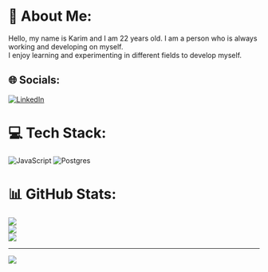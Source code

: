 # 💫 About Me:
Hello, my name is Karim and I am 22 years old. I am a person who is always working  and developing on myself.<br>I enjoy learning and experimenting in different fields to develop myself.


## 🌐 Socials:
[![LinkedIn](https://img.shields.io/badge/LinkedIn-%230077B5.svg?logo=linkedin&logoColor=white)](https://linkedin.com/in/https://www.linkedin.com/in/kerim-hesimli-396013228/) 

# 💻 Tech Stack:
![JavaScript](https://img.shields.io/badge/javascript-%23323330.svg?style=for-the-badge&logo=javascript&logoColor=%23F7DF1E) ![Postgres](https://img.shields.io/badge/postgres-%23316192.svg?style=for-the-badge&logo=postgresql&logoColor=white)
# 📊 GitHub Stats:
![](https://github-readme-stats.vercel.app/api?username=KARIMHASIMLI&theme=dark&hide_border=false&include_all_commits=true&count_private=false)<br/>
![](https://github-readme-streak-stats.herokuapp.com/?user=KARIMHASIMLI&theme=dark&hide_border=false)<br/>
![](https://github-readme-stats.vercel.app/api/top-langs/?username=KARIMHASIMLI&theme=dark&hide_border=false&include_all_commits=true&count_private=false&layout=compact)

---
[![](https://visitcount.itsvg.in/api?id=KARIMHASIMLI&icon=0&color=0)](https://visitcount.itsvg.in)

<!-- Proudly created with GPRM ( https://gprm.itsvg.in ) -->